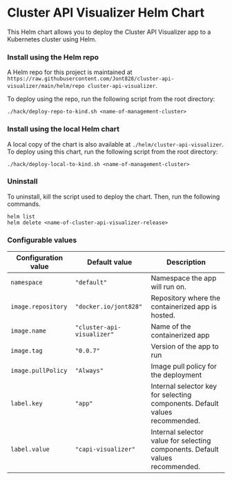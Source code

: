# Cluster API Visualizer Helm Chart

This Helm chart allows you to deploy the Cluster API Visualizer app to a Kubernetes cluster using Helm.

### Install using the Helm repo

A Helm repo for this project is maintained at `https://raw.githubusercontent.com/Jont828/cluster-api-visualizer/main/helm/repo cluster-api-visualizer`. 

To deploy using the repo, run the following script from the root directory:

```
./hack/deploy-repo-to-kind.sh <name-of-management-cluster>
```

### Install using the local Helm chart

A local copy of the chart is also available at `./helm/cluster-api-visualizer`. To deploy using this chart, run the following script from the root directory:

```
./hack/deploy-local-to-kind.sh <name-of-management-cluster>
```

### Uninstall

To uninstall, kill the script used to deploy the chart. Then, run the following commands.

```
helm list
helm delete <name-of-cluster-api-visualizer-release>
```

### Configurable values

| Configuration value | Default value | Description |
| --- | --- | --- |
| `namespace` | `"default"` | Namespace the app will run on. |
| `image.repository` | `"docker.io/jont828"` | Repository where the containerized app is hosted. |
| `image.name` | `"cluster-api-visualizer"` | Name of the containerized app |
| `image.tag` | `"0.0.7"` | Version of the app to run |
| `image.pullPolicy` | `"Always"` | Image pull policy for the deployment |
| `label.key` | `"app"` | Internal selector key for selecting components. Default values recommended. |
| `label.value` | `"capi-visualizer"` | Internal selector value for selecting components. Default values recommended. |